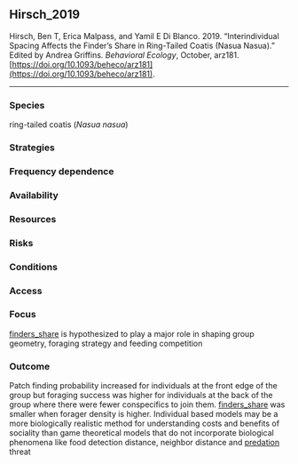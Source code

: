 ## Hirsch_2019

Hirsch, Ben T, Erica Malpass, and Yamil E Di Blanco. 2019. “Interindividual Spacing Affects the Finder’s Share in Ring-Tailed Coatis (Nasua Nasua).” Edited by Andrea Griffins. _Behavioral Ecology_, October, arz181. [https://doi.org/10.1093/beheco/arz181](https://doi.org/10.1093/beheco/arz181).

---

### Species
ring-tailed coatis (_Nasua nasua_)

### Strategies

### Frequency dependence

### Availability

### Resources

### Risks

### Conditions

### Access

### Focus
[finders_share](../topics/finders_share.md) is hypothesized to play a major role in shaping group geometry, foraging strategy and feeding competition

### Outcome
Patch finding probability increased for individuals at the front edge of the group but foraging success was higher for individuals at the back of the group where there were fewer conspecifics to join them. [finders_share](../topics/finders_share.md) was smaller when forager density is higher. Individual based models may be a more biologically realistic method for understanding costs and benefits of sociality than game theoretical models that do not incorporate biological phenomena like food detection distance, neighbor distance and [predation](../topics/predation.md) threat
